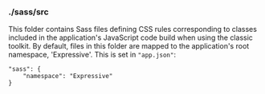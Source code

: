 ### ./sass/src

This folder contains Sass files defining CSS rules corresponding to classes
included in the application's JavaScript code build when using the classic toolkit.
By default, files in this folder are mapped to the application's root namespace, 'Expressive'.
This is set in `"app.json"`:

    "sass": {
        "namespace": "Expressive"
    }